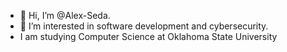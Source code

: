 - 👋 Hi, I’m @Alex-Seda.
- 👀 I’m interested in software development and cybersecurity.
- I am studying Computer Science at Oklahoma State University

<!---
Alex-Seda/Alex-Seda is a ✨ special ✨ repository because its `README.md` (this file) appears on your GitHub profile.
You can click the Preview link to take a look at your changes.
--->
